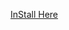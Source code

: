 <a href="itms-services://?action=download-manifest&url='https://dl.dropboxusercontent.com/s/33i9h6l093yf9du/manifest.plist'">InStall Here</a>
